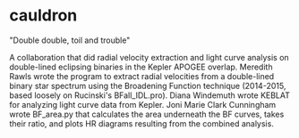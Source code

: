 # cauldron
"Double double, toil and trouble"

A collaboration that did radial velocity extraction and light curve analysis on double-lined eclipsing binaries in the 
Kepler APOGEE overlap. Meredith Rawls wrote the program to extract radial velocities from a double-lined binary star 
spectrum using the Broadening Function technique (2014-2015, based loosely on Rucinski's BFall_IDL.pro). Diana Windemuth 
wrote KEBLAT for analyzing light curve data from Kepler. Joni Marie Clark Cunningham wrote BF_area.py that calculates the 
area underneath the BF curves, takes their ratio, and plots HR diagrams resulting from the combined analysis. 
